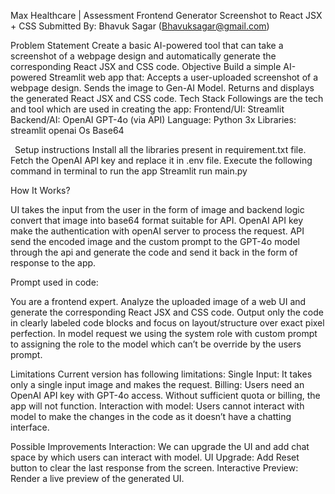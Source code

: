 Max Healthcare | Assessment
Frontend Generator
Screenshot to React JSX + CSS
Submitted By: Bhavuk Sagar (Bhavuksagar@gmail.com)

Problem Statement
Create a basic AI-powered tool that can take a screenshot of a webpage design and automatically generate the corresponding React JSX and CSS code.
Objective
Build a simple AI-powered Streamlit web app that:
Accepts a user-uploaded screenshot of a webpage design.
Sends the image to Gen-AI Model.
Returns and displays the generated React JSX and CSS code.
 Tech Stack
Followings are the tech and tool which are used in creating the app:
Frontend/UI: Streamlit
Backend/AI: OpenAI GPT-4o (via API)
Language: Python 3x
Libraries:
streamlit
openai
Os 
Base64


 Setup instructions
Install all the libraries present in requirement.txt file.
Fetch the OpenAI API key and replace it in .env file.
Execute the following command in terminal to run the app
Streamlit run main.py

How It Works?

UI takes the input from the user in the form of image and backend logic convert that image into base64 format suitable for API.
OpenAI API key make the authentication with openAI server to process the request.
API send the encoded image and the custom prompt to the GPT-4o model through the api and generate the code and send it back in the form of response to the app.

Prompt used in code: 


You are a frontend expert. Analyze the uploaded image of a web UI and generate the corresponding React JSX and CSS code.
Output only the code in clearly labeled code blocks and focus on layout/structure over exact pixel perfection.
In model request we using the system role with custom prompt to assigning the role to the model which can’t be override by the users prompt.

Limitations
Current version has following limitations:
Single Input: It takes only a single input image and makes the request.
Billing: Users need an OpenAI API key with GPT-4o access. Without sufficient quota or billing, the app will not function.
 Interaction with model: Users cannot interact with model to make the changes in the code as it doesn’t have a chatting interface.

Possible Improvements
Interaction: We can upgrade the UI and add chat space by which users can interact with model.
UI Upgrade: Add Reset button to clear the last response from the screen.
Interactive Preview: Render a live preview of the generated UI.


